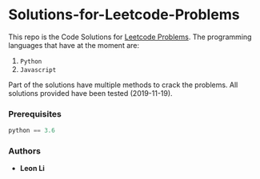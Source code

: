 # Solutions-for-Leetcode-Problems

This repo is the Code Solutions for [Leetcode Problems](https://www.leetcode.com/). The programming languages that have at the moment are:

1. `Python`
2. `Javascript`

Part of the solutions have multiple methods to crack the problems. All solutions provided have been tested (2019-11-19).

### Prerequisites

```python
python == 3.6
```

### Authors

- **Leon Li**
